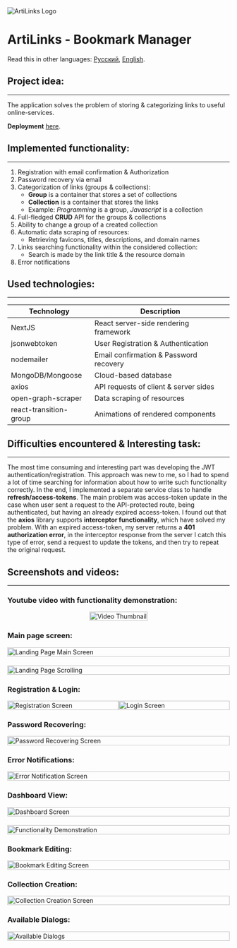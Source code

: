 <img src="./assets/img/readme-header.png" alt="ArtiLinks Logo" />


# **ArtiLinks** - Bookmark Manager

Read this in other languages: [Русский](./README.ru.md), [English](./README.md).


## Project idea:

---

The application solves the problem of storing & categorizing links to useful online-services.

**Deployment** [here](https://artilinks.vercel.app/).


## Implemented functionality:

---

1. Registration with email confirmation & Authorization
1. Password recovery via email
1. Categorization of links (groups & collections):
    - **Group** is a container that stores a set of collections
    - **Collection** is a container that stores the links
    - Example: _Programming_ is a group, _Javascript_ is a collection
1. Full-fledged **CRUD** API for the groups & collections
1. Ability to change a group of a created collection
1. Automatic data scraping of resources:
    - Retrieving favicons, titles, descriptions, and domain names
1. Links searching functionality within the considered collection:
    - Search is made by the link title & the resource domain
1. Error notifications


## Used technologies:

---

| Technology             | Description |
|------------------------|----------|
| NextJS                 | React server-side rendering framework |
| jsonwebtoken           | User Registration & Authentication |
| nodemailer             | Email confirmation & Password recovery |
| MongoDB/Mongoose       | Cloud-based database |
| axios                  | API requests of client & server sides |
| open-graph-scraper     | Data scraping of resources |
| react-transition-group | Animations of rendered components |

## Difficulties encountered & Interesting task:

---

The most time consuming and interesting part was developing the JWT authentication/registration. This approach was new to me, so I had to spend a lot of time searching for information about how to write such functionality correctly. In the end, I implemented a separate service class to handle **refresh/access-tokens**. The main problem was access-token update in the case when user sent a request to the API-protected route, being authenticated, but having an already expired access-token. I found out that the **axios** library supports **interceptor functionality**, which have solved my problem. With an expired access-token, my server returns a **401 authorization error**, in the interceptor response from the server I catch this type of error, send a request to update the tokens, and then try to repeat the original request.

## Screenshots and videos:

---

### **Youtube** video with functionality demonstration:

<div style="display: flex; justify-content: center;">
    <a href="https://youtu.be/69W3Q3u83dg">
        <img style="max-width: 500px; width: 100%;" src="./assets/img/youtube-thumbnail.png" alt="Video Thumbnail" />
    </a>
</div>

### Main page screen:

<div style="display: flex; justify-content: center;">
    <img style="max-width: 800px; width: 100%;" src="./assets/img/main.png" alt="Landing Page Main Screen" />
</div>

<div style="display: flex; justify-content: center; margin-top: 20px">
    <img style="max-width: 800px; width: 100%;" src="./assets/videos/landing-page-scrolling.gif" alt="Landing Page Scrolling" />
</div>


### Registration & Login:

<div style="display: flex; justify-content: space-around;">
    <img style="max-width: 550px; width: 100%;" src="./assets/img/registration.png" alt="Registration Screen" />
    <img style="max-width: 550px; width: 100%;" src="./assets/img/login.png" alt="Login Screen" />
</div>


### Password Recovering:

<div style="display: flex; justify-content: center;">
    <img style="max-width: 800px; width: 100%;" src="./assets/img/password-recover.png" alt="Password Recovering Screen" />
</div>


### Error Notifications:

<div style="display: flex; justify-content: center;">
    <img style="max-width: 800px; width: 100%;" src="./assets/img/error-notification.png" alt="Error Notification Screen" />
</div>


### Dashboard View:

<div style="display: flex; justify-content: center;">
    <img style="max-width: 900px; width: 100%;" src="./assets/img/dashboard-1.png" alt="Dashboard Screen" />
</div>

<div style="display: flex; justify-content: center; margin-top: 20px">
    <img style="max-width: 900px; width: 100%;" src="./assets/videos/functionality-demonstration.gif" alt="Functionality Demonstration" />
</div>


### Bookmark Editing:

<div style="display: flex; justify-content: center;">
    <img style="max-width: 900px; width: 100%;" src="./assets/img/bookmark-editing.png" alt="Bookmark Editing Screen" />
</div>


### Collection Creation:

<div style="display: flex; justify-content: center;">
    <img style="max-width: 900px; width: 100%;" src="./assets/img/collection-creation.png" alt="Collection Creation Screen" />
</div>


### Available Dialogs:

<div style="display: flex; justify-content: center;">
    <img style="max-width: 900px; width: 100%;" src="./assets/img/dialogs.png" alt="Available Dialogs" />
</div>